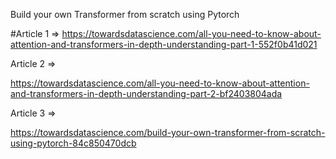 Build your own Transformer from scratch using Pytorch

#Article 1 => https://towardsdatascience.com/all-you-need-to-know-about-attention-and-transformers-in-depth-understanding-part-1-552f0b41d021

Article 2 =>

https://towardsdatascience.com/all-you-need-to-know-about-attention-and-transformers-in-depth-understanding-part-2-bf2403804ada

Article 3 =>

https://towardsdatascience.com/build-your-own-transformer-from-scratch-using-pytorch-84c850470dcb
